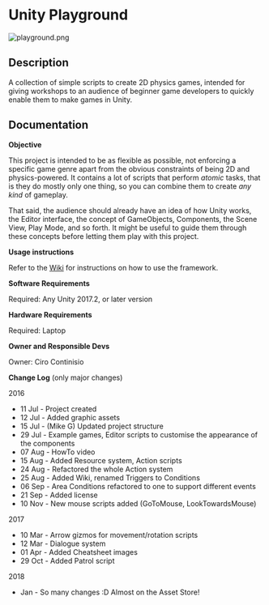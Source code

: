 # Unity Playground

![playground.png](https://imgur.com/NvAFtsp.jpg)

## Description

A collection of simple scripts to create 2D physics games, intended for giving workshops to an audience of beginner game developers to quickly enable them to make games in Unity.

## Documentation

**Objective**

This project is intended to be as flexible as possible, not enforcing a specific game genre apart from the obvious constraints of being 2D and physics-powered. It contains a lot of scripts that perform _atomic_ tasks, that is they do mostly only one thing, so you can combine them to create _any kind_ of gameplay.

That said, the audience should already have an idea of how Unity works, the Editor interface, the concept of GameObjects, Components, the Scene View, Play Mode, and so forth. It might be useful to guide them through these concepts before letting them play with this project.

**Usage instructions**

Refer to the [Wiki](https://github.com/UnityTechnologies/PlaygroundProject/wiki) for instructions on how to use the framework.

**Software Requirements**

Required: Any Unity 2017.2, or later version

**Hardware Requirements**

Required: Laptop

**Owner and Responsible Devs**

Owner: Ciro Continisio

**Change Log** (only major changes)

2016
- 11 Jul - Project created
- 12 Jul - Added graphic assets
- 15 Jul - (Mike G) Updated project structure
- 29 Jul - Example games, Editor scripts to customise the appearance of the components
- 07 Aug - HowTo video
- 15 Aug - Added Resource system, Action scripts
- 24 Aug - Refactored the whole Action system
- 25 Aug - Added Wiki, renamed Triggers to Conditions
- 06 Sep - Area Conditions refactored to one to support different events
- 21 Sep - Added license
- 10 Nov - New mouse scripts added (GoToMouse, LookTowardsMouse)

2017
- 10 Mar - Arrow gizmos for movement/rotation scripts
- 12 Mar - Dialogue system
- 01 Apr - Added Cheatsheet images
- 29 Oct - Added Patrol script

2018
- Jan - So many changes :D Almost on the Asset Store!
